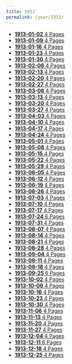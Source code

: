 ```yaml
---
title: 1913
permalink: /year/1913/
---
```


<ul class="taxonomy__index">
<li><a href="/issues/hydro-review-1913-01-02"><strong>1913-01-02</strong> <span class="taxonomy__count">4 Pages</span></a></li>
<li><a href="/issues/hydro-review-1913-01-09"><strong>1913-01-09</strong> <span class="taxonomy__count">4 Pages</span></a></li>
<li><a href="/issues/hydro-review-1913-01-16"><strong>1913-01-16</strong> <span class="taxonomy__count">4 Pages</span></a></li>
<li><a href="/issues/hydro-review-1913-01-23"><strong>1913-01-23</strong> <span class="taxonomy__count">4 Pages</span></a></li>
<li><a href="/issues/hydro-review-1913-01-30"><strong>1913-01-30</strong> <span class="taxonomy__count">4 Pages</span></a></li>
<li><a href="/issues/hydro-review-1913-02-06"><strong>1913-02-06</strong> <span class="taxonomy__count">4 Pages</span></a></li>
<li><a href="/issues/hydro-review-1913-02-13"><strong>1913-02-13</strong> <span class="taxonomy__count">4 Pages</span></a></li>
<li><a href="/issues/hydro-review-1913-02-20"><strong>1913-02-20</strong> <span class="taxonomy__count">4 Pages</span></a></li>
<li><a href="/issues/hydro-review-1913-02-27"><strong>1913-02-27</strong> <span class="taxonomy__count">4 Pages</span></a></li>
<li><a href="/issues/hydro-review-1913-03-06"><strong>1913-03-06</strong> <span class="taxonomy__count">4 Pages</span></a></li>
<li><a href="/issues/hydro-review-1913-03-13"><strong>1913-03-13</strong> <span class="taxonomy__count">4 Pages</span></a></li>
<li><a href="/issues/hydro-review-1913-03-20"><strong>1913-03-20</strong> <span class="taxonomy__count">4 Pages</span></a></li>
<li><a href="/issues/hydro-review-1913-03-27"><strong>1913-03-27</strong> <span class="taxonomy__count">4 Pages</span></a></li>
<li><a href="/issues/hydro-review-1913-04-03"><strong>1913-04-03</strong> <span class="taxonomy__count">4 Pages</span></a></li>
<li><a href="/issues/hydro-review-1913-04-10"><strong>1913-04-10</strong> <span class="taxonomy__count">4 Pages</span></a></li>
<li><a href="/issues/hydro-review-1913-04-17"><strong>1913-04-17</strong> <span class="taxonomy__count">4 Pages</span></a></li>
<li><a href="/issues/hydro-review-1913-04-24"><strong>1913-04-24</strong> <span class="taxonomy__count">4 Pages</span></a></li>
<li><a href="/issues/hydro-review-1913-05-01"><strong>1913-05-01</strong> <span class="taxonomy__count">4 Pages</span></a></li>
<li><a href="/issues/hydro-review-1913-05-08"><strong>1913-05-08</strong> <span class="taxonomy__count">4 Pages</span></a></li>
<li><a href="/issues/hydro-review-1913-05-15"><strong>1913-05-15</strong> <span class="taxonomy__count">4 Pages</span></a></li>
<li><a href="/issues/hydro-review-1913-05-22"><strong>1913-05-22</strong> <span class="taxonomy__count">4 Pages</span></a></li>
<li><a href="/issues/hydro-review-1913-05-29"><strong>1913-05-29</strong> <span class="taxonomy__count">4 Pages</span></a></li>
<li><a href="/issues/hydro-review-1913-06-05"><strong>1913-06-05</strong> <span class="taxonomy__count">4 Pages</span></a></li>
<li><a href="/issues/hydro-review-1913-06-12"><strong>1913-06-12</strong> <span class="taxonomy__count">4 Pages</span></a></li>
<li><a href="/issues/hydro-review-1913-06-19"><strong>1913-06-19</strong> <span class="taxonomy__count">4 Pages</span></a></li>
<li><a href="/issues/hydro-review-1913-06-26"><strong>1913-06-26</strong> <span class="taxonomy__count">4 Pages</span></a></li>
<li><a href="/issues/hydro-review-1913-07-03"><strong>1913-07-03</strong> <span class="taxonomy__count">4 Pages</span></a></li>
<li><a href="/issues/hydro-review-1913-07-10"><strong>1913-07-10</strong> <span class="taxonomy__count">4 Pages</span></a></li>
<li><a href="/issues/hydro-review-1913-07-17"><strong>1913-07-17</strong> <span class="taxonomy__count">4 Pages</span></a></li>
<li><a href="/issues/hydro-review-1913-07-24"><strong>1913-07-24</strong> <span class="taxonomy__count">6 Pages</span></a></li>
<li><a href="/issues/hydro-review-1913-07-31"><strong>1913-07-31</strong> <span class="taxonomy__count">4 Pages</span></a></li>
<li><a href="/issues/hydro-review-1913-08-07"><strong>1913-08-07</strong> <span class="taxonomy__count">4 Pages</span></a></li>
<li><a href="/issues/hydro-review-1913-08-14"><strong>1913-08-14</strong> <span class="taxonomy__count">4 Pages</span></a></li>
<li><a href="/issues/hydro-review-1913-08-21"><strong>1913-08-21</strong> <span class="taxonomy__count">4 Pages</span></a></li>
<li><a href="/issues/hydro-review-1913-08-28"><strong>1913-08-28</strong> <span class="taxonomy__count">4 Pages</span></a></li>
<li><a href="/issues/hydro-review-1913-09-04"><strong>1913-09-04</strong> <span class="taxonomy__count">4 Pages</span></a></li>
<li><a href="/issues/hydro-review-1913-09-11"><strong>1913-09-11</strong> <span class="taxonomy__count">4 Pages</span></a></li>
<li><a href="/issues/hydro-review-1913-09-18"><strong>1913-09-18</strong> <span class="taxonomy__count">4 Pages</span></a></li>
<li><a href="/issues/hydro-review-1913-09-25"><strong>1913-09-25</strong> <span class="taxonomy__count">6 Pages</span></a></li>
<li><a href="/issues/hydro-review-1913-10-02"><strong>1913-10-02</strong> <span class="taxonomy__count">4 Pages</span></a></li>
<li><a href="/issues/hydro-review-1913-10-09"><strong>1913-10-09</strong> <span class="taxonomy__count">4 Pages</span></a></li>
<li><a href="/issues/hydro-review-1913-10-16"><strong>1913-10-16</strong> <span class="taxonomy__count">4 Pages</span></a></li>
<li><a href="/issues/hydro-review-1913-10-23"><strong>1913-10-23</strong> <span class="taxonomy__count">4 Pages</span></a></li>
<li><a href="/issues/hydro-review-1913-10-30"><strong>1913-10-30</strong> <span class="taxonomy__count">4 Pages</span></a></li>
<li><a href="/issues/hydro-review-1913-11-06"><strong>1913-11-06</strong> <span class="taxonomy__count">4 Pages</span></a></li>
<li><a href="/issues/hydro-review-1913-11-13"><strong>1913-11-13</strong> <span class="taxonomy__count">4 Pages</span></a></li>
<li><a href="/issues/hydro-review-1913-11-20"><strong>1913-11-20</strong> <span class="taxonomy__count">4 Pages</span></a></li>
<li><a href="/issues/hydro-review-1913-11-27"><strong>1913-11-27</strong> <span class="taxonomy__count">4 Pages</span></a></li>
<li><a href="/issues/hydro-review-1913-12-04"><strong>1913-12-04</strong> <span class="taxonomy__count">4 Pages</span></a></li>
<li><a href="/issues/hydro-review-1913-12-11"><strong>1913-12-11</strong> <span class="taxonomy__count">6 Pages</span></a></li>
<li><a href="/issues/hydro-review-1913-12-18"><strong>1913-12-18</strong> <span class="taxonomy__count">4 Pages</span></a></li>
<li><a href="/issues/hydro-review-1913-12-25"><strong>1913-12-25</strong> <span class="taxonomy__count">4 Pages</span></a></li>
</ul>
